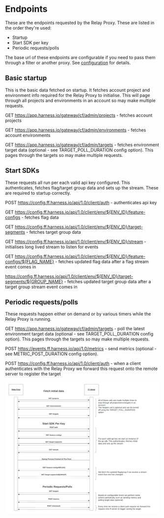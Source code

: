 # Endpoints
These are the endpoints requested by the Relay Proxy. These are listed in the order they're used:
- Startup
- Start SDK per key
- Periodic requests/polls

The base url of these endpoints are configurable if you need to pass them through a filter or another proxy. See [configuration](./configuration.md) for details.

## Basic startup
This is the basic data fetched on startup. It fetches account project and environment info required for the Relay Proxy to initialise. This will page through all projects and environments in an account so may make multiple requests.

GET https://app.harness.io/gateway/cf/admin/projects - fetches account projects

GET https://app.harness.io/gateway/cf/admin/environments - fetches account environments

GET https://app.harness.io/gateway/cf/admin/targets - fetches environment target data (optional - see TARGET_POLL_DURATION config option). This pages through the targets so may make multiple requests.

## Start SDKs
These requests all run per each valid api key configured. This authenticates, fetches flag/target group data and sets up the stream. These are required to startup correctly.

POST https://config.ff.harness.io/api/1.0/client/auth - authenticates api key

GET https://config.ff.harness.io/api/1.0/client/env/${ENV_ID}/feature-configs - fetches flag data

GET https://config.ff.harness.io/api/1.0/client/env/${ENV_ID}/target-segments - fetches target group data

GET https://config.ff.harness.io/api/1.0/client/env/${ENV_ID}/stream - initialises long lived stream to listen for events

GET https://config.ff.harness.io/api/1.0/client/env/${ENV_ID}/feature-configs/${FLAG_NAME} - fetches updated flag data after a flag stream event comes in

https://config.ff.harness.io/api/1.0/client/env/${ENV_ID}/target-segments/${GROUP_NAME} - fetches updated target group data after a target group stream event comes in


## Periodic requests/polls
These requests happen either on demand or by various timers while the Relay Proxy is running.

GET https://app.harness.io/gateway/cf/admin/targets - poll the latest environment target data (optional - see TARGET_POLL_DURATION config option). This pages through the targets so may make multiple requests.

POST https://events.ff.harness.io/api/1.0/metrics - send metrics (optional - see METRIC_POST_DURATION config option).

POST https://config.ff.harness.io/api/1.0/client/auth - when a client authenticates with the Relay Proxy we forward this request onto the remote server to register the target


![Call Flow](./images/call_flow.png "Call Flow")